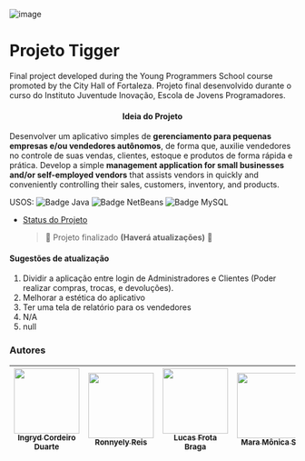 ![image](https://user-images.githubusercontent.com/90623907/186794030-ab3b59a4-9ebf-47da-a758-e5e14fe038cf.png)


# Projeto Tigger
Final project developed during the Young Programmers School course promoted by the City Hall of Fortaleza.
Projeto final desenvolvido durante o curso do Instituto Juventude Inovação, Escola de Jovens Programadores.

<h4 align= "center"> Ideia do Projeto </h4>

  Desenvolver um aplicativo simples de **gerenciamento para pequenas empresas e/ou vendedores autônomos**, de forma que, auxilie vendedores no controle de suas vendas, clientes, estoque e produtos de forma rápida e prática.
  Develop a simple **management application for small businesses and/or self-employed vendors** that assists vendors in quickly and conveniently controlling their sales, customers, inventory, and products.

USOS:
![Badge Java](https://img.shields.io/badge/-Java-blue) ![Badge NetBeans](https://img.shields.io/badge/-NetBeans-red) ![Badge MySQL](https://img.shields.io/badge/-MySQL-brightgreen)

* [Status do Projeto](#status-do-Projeto)
  > 🚧 Projeto finalizado **(Haverá atualizações)** 🚧

  
 <h4> Sugestões de atualização </h4>
 
1. Dividir a aplicação entre login de Administradores e Clientes (Poder realizar compras, trocas, e devoluções).
2. Melhorar a estética do aplicativo
3. Ter uma tela de relatório para os vendedores
4. N/A
5. null

<h3> Autores </h3>


| [<img src="https://avatars.githubusercontent.com/u/90623907?v=4" width=115><br><sub>Ingryd Cordeiro Duarte</sub>](https://github.com/ingrydf12) |  [<img src="https://media.licdn.com/dms/image/C4D03AQF7WkG4f62eOw/profile-displayphoto-shrink_800_800/0/1652477347885?e=1721865600&v=beta&t=rm_XWqIgm39nhLuf5mlArAsub-k4yPCfj7i7fdzJfB8" width=115><br><sub>Ronnyely Reis</sub>](https://www.linkedin.com/in/ronnyely-reis-09b7a123a/) |  [<img src="https://media.licdn.com/dms/image/D4D03AQF-ojKXaNHViQ/profile-displayphoto-shrink_800_800/0/1681046428002?e=1721865600&v=beta&t=Nd6R2eRW_unF168xQ8DcyOZeTMWOtPozRA9_DAgIXuk" width=115><br><sub>Lucas Frota Braga</sub>](https://www.linkedin.com/in/lucas-frota-braga-4225a4191/) | [<img src="https://media.licdn.com/dms/image/D4D03AQHQ-FyI48sx8w/profile-displayphoto-shrink_800_800/0/1712705232039?e=1721865600&v=beta&t=ViGlzfHvnPIEZNqLcO_nb9_E-Azx99SpZbtp8f6nmgw" width=115><br><sub>Mara Mônica S.</sub>](https://www.linkedin.com/in/maramonicasilva/)| <img scr="https://www.cvasolutions.com/wp-content/uploads/2017/03/sem-avatar.jpg" width=115><br><sub> Daniel Cabral</sub>| 
| :---: | :---: | :---: |  :---: |  :---: | 
